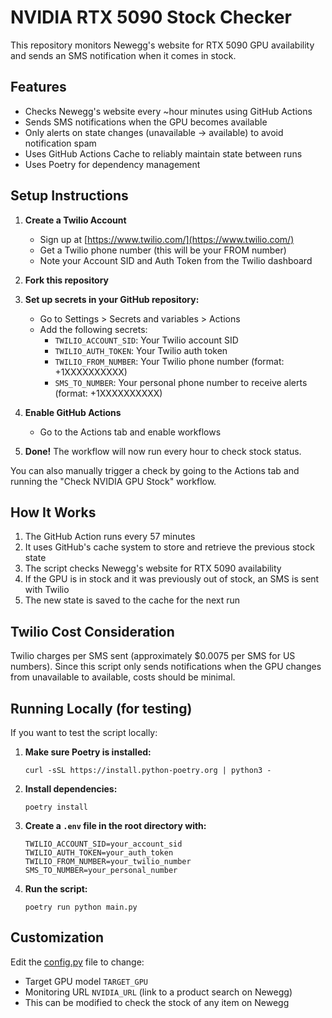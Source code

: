 # NVIDIA RTX 5090 Stock Checker

This repository monitors Newegg's website for RTX 5090 GPU availability and sends an SMS notification when it comes in stock.

## Features

- Checks Newegg's website every ~hour minutes using GitHub Actions
- Sends SMS notifications when the GPU becomes available
- Only alerts on state changes (unavailable → available) to avoid notification spam
- Uses GitHub Actions Cache to reliably maintain state between runs
- Uses Poetry for dependency management

## Setup Instructions

1. **Create a Twilio Account**
   - Sign up at [https://www.twilio.com/](https://www.twilio.com/)
   - Get a Twilio phone number (this will be your FROM number)
   - Note your Account SID and Auth Token from the Twilio dashboard

2. **Fork this repository**

3. **Set up secrets in your GitHub repository:**
   - Go to Settings > Secrets and variables > Actions
   - Add the following secrets:
     - `TWILIO_ACCOUNT_SID`: Your Twilio account SID
     - `TWILIO_AUTH_TOKEN`: Your Twilio auth token
     - `TWILIO_FROM_NUMBER`: Your Twilio phone number (format: +1XXXXXXXXXX)
     - `SMS_TO_NUMBER`: Your personal phone number to receive alerts (format: +1XXXXXXXXXX)

4. **Enable GitHub Actions**
   - Go to the Actions tab and enable workflows

5. **Done!** The workflow will now run every hour to check stock status.

You can also manually trigger a check by going to the Actions tab and running the "Check NVIDIA GPU Stock" workflow.

## How It Works

1. The GitHub Action runs every 57 minutes
2. It uses GitHub's cache system to store and retrieve the previous stock state
3. The script checks Newegg's website for RTX 5090 availability
4. If the GPU is in stock and it was previously out of stock, an SMS is sent with Twilio
5. The new state is saved to the cache for the next run

## Twilio Cost Consideration

Twilio charges per SMS sent (approximately $0.0075 per SMS for US numbers). Since this script only sends notifications when the GPU changes from unavailable to available, costs should be minimal.

## Running Locally (for testing)

If you want to test the script locally:

1. **Make sure Poetry is installed:**
   ```
   curl -sSL https://install.python-poetry.org | python3 -
   ```

2. **Install dependencies:**
   ```
   poetry install
   ```

3. **Create a `.env` file in the root directory with:**
   ```
   TWILIO_ACCOUNT_SID=your_account_sid
   TWILIO_AUTH_TOKEN=your_auth_token
   TWILIO_FROM_NUMBER=your_twilio_number
   SMS_TO_NUMBER=your_personal_number
   ```

4. **Run the script:**
   ```
   poetry run python main.py
   ```

## Customization

Edit the [config.py](config.py) file to change:
- Target GPU model `TARGET_GPU`
- Monitoring URL `NVIDIA_URL` (link to a product search on Newegg)
- This can be modified to check the stock of any item on Newegg
